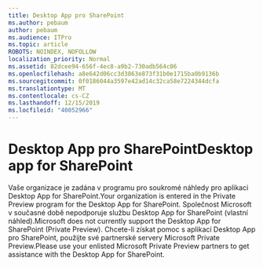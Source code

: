```yaml
---
title: Desktop App pro SharePoint
ms.author: pebaum
author: pebaum
ms.audience: ITPro
ms.topic: article
ROBOTS: NOINDEX, NOFOLLOW
localization_priority: Normal
ms.assetid: 82dcee94-656f-4ec8-a9b2-730adb564c06
ms.openlocfilehash: a8e642d06cc3d3863e873f31b0e1715ba0b9136b
ms.sourcegitcommit: 0f0186044a3597e42ad14c32ca58e7224344dcfa
ms.translationtype: MT
ms.contentlocale: cs-CZ
ms.lasthandoff: 12/15/2019
ms.locfileid: "40052966"
---
```

# <a name="desktop-app-for-sharepoint"></a><span data-ttu-id="d60e1-102">Desktop App pro SharePoint</span><span class="sxs-lookup"><span data-stu-id="d60e1-102">Desktop app for SharePoint</span></span>

<span data-ttu-id="d60e1-103">Vaše organizace je zadána v programu pro soukromé náhledy pro aplikaci Desktop App for SharePoint.</span><span class="sxs-lookup"><span data-stu-id="d60e1-103">Your organization is entered in the Private Preview program for the Desktop App for SharePoint.</span></span> <span data-ttu-id="d60e1-104">Společnost Microsoft v současné době nepodporuje službu Desktop App for SharePoint (vlastní náhled).</span><span class="sxs-lookup"><span data-stu-id="d60e1-104">Microsoft does not currently support the Desktop App for SharePoint (Private Preview).</span></span> <span data-ttu-id="d60e1-105">Chcete-li získat pomoc s aplikací Desktop App pro SharePoint, použijte své partnerské servery Microsoft Private Preview.</span><span class="sxs-lookup"><span data-stu-id="d60e1-105">Please use your enlisted Microsoft Private Preview partners to get assistance with the Desktop App for SharePoint.</span></span>
